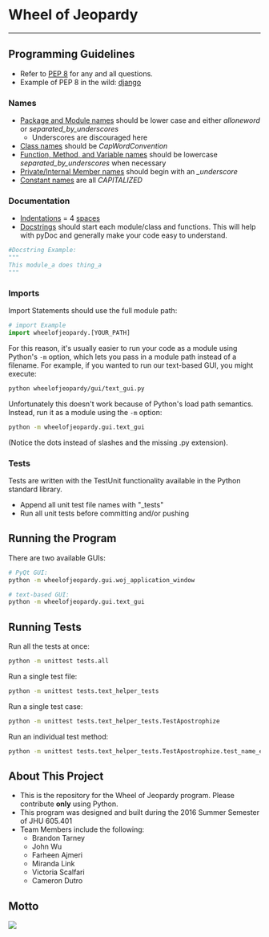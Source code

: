 # Wheel of Jeopardy
---

## Programming Guidelines
- Refer to [PEP 8](https://www.python.org/dev/peps/pep-0008/) for any and all questions.
- Example of PEP 8 in the wild: [django](https://github.com/django/django)

### Names
- [Package and Module names](https://www.python.org/dev/peps/pep-0008/#prescriptive-naming-conventions) should be lower case and either *alloneword* or *separated\_by\_underscores*
  - Underscores are discouraged here
- [Class names](https://www.python.org/dev/peps/pep-0008/#class-names) should be *CapWordConvention*
- [Function, Method, and Variable names](https://www.python.org/dev/peps/pep-0008/#function-names) should be lowercase *separated\_by\_underscores* when necessary
- [Private/Internal Member names](https://www.python.org/dev/peps/pep-0008/#descriptive-naming-styles) should begin with an *_underscore*
- [Constant names](https://www.python.org/dev/peps/pep-0008/#constants) are all *CAPITALIZED*

### Documentation
- [Indentations](https://www.python.org/dev/peps/pep-0008/#indentation) = 4 [spaces](https://www.python.org/dev/peps/pep-0008/#tabs-or-spaces)
- [Docstrings](https://www.python.org/dev/peps/pep-0257/#rationale) should start each module/class and functions. This will help with pyDoc and generally make your code easy to understand.

```python
#Docstring Example:
"""
This module_a does thing_a
"""
```

### Imports
Import Statements should use the full module path:

```python
# import Example
import wheelofjeopardy.[YOUR_PATH]
```

For this reason, it's usually easier to run your code as a module using Python's `-m` option, which lets you pass in a module path instead of a filename. For example, if you wanted to run our text-based GUI, you might execute:

```bash
python wheelofjeopardy/gui/text_gui.py
```

Unfortunately this doesn't work because of Python's load path semantics. Instead, run it as a module using the `-m` option:

```bash
python -m wheelofjeopardy.gui.text_gui
```

(Notice the dots instead of slashes and the missing .py extension).

### Tests

Tests are written with the TestUnit functionality available in the Python standard library.

- Append all unit test file names with "_tests"
- Run all unit tests before committing and/or pushing

## Running the Program

There are two available GUIs:

```bash
# PyQt GUI:
python -m wheelofjeopardy.gui.woj_application_window

# text-based GUI:
python -m wheelofjeopardy.gui.text_gui
```

## Running Tests

Run all the tests at once:

```bash
python -m unittest tests.all
```

Run a single test file:

```bash
python -m unittest tests.text_helper_tests
```

Run a single test case:

```bash
python -m unittest tests.text_helper_tests.TestApostrophize
```

Run an individual test method:

```bash
python -m unittest tests.text_helper_tests.TestApostrophize.test_name_ends_with_s
```

## About This Project
- This is the repository for the Wheel of Jeopardy program. Please contribute **only** using Python.
- This program was designed and built during the 2016 Summer Semester of JHU 605.401
- Team Members include the following:
  - Brandon Tarney
  - John Wu
  - Farheen Ajmeri
  - Miranda Link
  - Victoria Scalfari
  - Cameron Dutro



## Motto
![](https://media.giphy.com/media/ALBfFB6gP1evu/giphy.gif)
